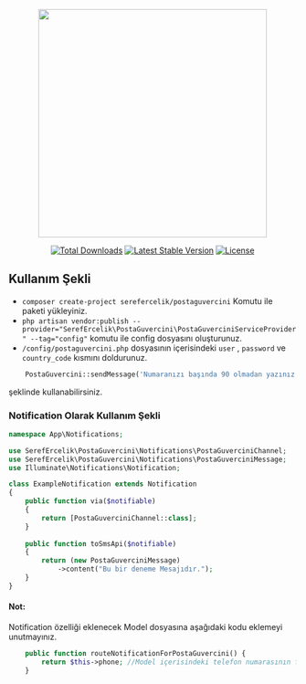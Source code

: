 <p align="center"><a href="https://arsinex.com" target="_blank">
<img src="https://arsinex.s3.eu-central-1.amazonaws.com/assets/images/headlogo-wh.svg" width="400">
</a></p>

<p align="center">
<a href="https://packagist.org/packages/serefercelik/postaguvercini"><img src="https://img.shields.io/packagist/dt/serefercelik/postaguvercini" alt="Total Downloads"></a>
<a href="https://packagist.org/packages/serefercelik/postaguvercini"><img src="https://img.shields.io/packagist/v/serefercelik/postaguvercini" alt="Latest Stable Version"></a>
<a href="https://packagist.org/packages/serefercelik/postaguvercini"><img src="https://img.shields.io/packagist/l/serefercelik/postaguvercini" alt="License"></a>
</p>

## Kullanım Şekli

- ```composer create-project serefercelik/postaguvercini``` Komutu ile paketi yükleyiniz.
- ```php artisan vendor:publish --provider="SerefErcelik\PostaGuvercini\PostaGuverciniServiceProvider" --tag="config"``` komutu ile config dosyasını oluşturunuz.
- ```/config/postaguvercini.php``` dosyasının içerisindeki ```user``` , ```password``` ve ```country_code``` kısmını doldurunuz.

```php 
    PostaGuvercini::sendMessage('Numaranızı başında 90 olmadan yazınız', 'Bu bir deneme mesajıdır.');
```
şeklinde kullanabilirsiniz.


### Notification Olarak Kullanım Şekli

```php
namespace App\Notifications;

use SerefErcelik\PostaGuvercini\Notifications\PostaGuverciniChannel;
use SerefErcelik\PostaGuvercini\Notifications\PostaGuverciniMessage;
use Illuminate\Notifications\Notification;

class ExampleNotification extends Notification
{
    public function via($notifiable)
    {
        return [PostaGuverciniChannel::class];
    }
    
    public function toSmsApi($notifiable)
    {
        return (new PostaGuverciniMessage)
            ->content("Bu bir deneme Mesajıdır.");
    }
}
```

#### Not: 
Notification özelliği eklenecek Model dosyasına aşağıdaki kodu eklemeyi unutmayınız.
```php
    public function routeNotificationForPostaGuvercini() {
        return $this->phone; //Model içerisindeki telefon numarasının fieldi olacak.
    }    
```